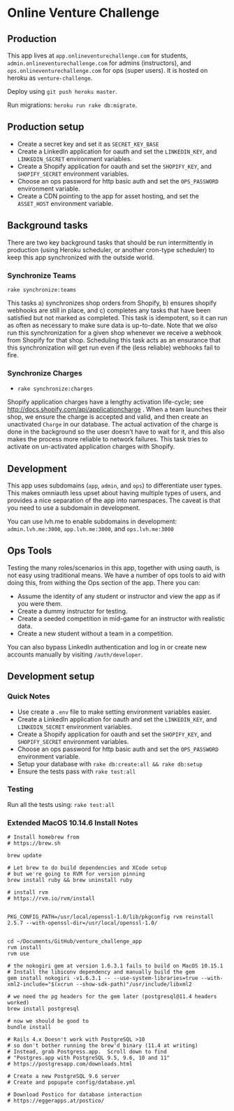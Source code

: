 # Online Venture Challenge

## Production

This app lives at `app.onlineventurechallenge.com` for students, `admin.onlineventurechallenge.com` for admins (instructors), and `ops.onlineventurechallenge.com` for ops (super users). It is hosted on heroku as `venture-challenge`.

Deploy using `git push heroku master`.

Run migrations: `heroku run rake db:migrate`.

## Production setup

- Create a secret key and set it as `SECRET_KEY_BASE`
- Create a LinkedIn application for oauth and set the `LINKEDIN_KEY`, and `LINKEDIN_SECRET` environment variables.
- Create a Shopify application for oauth and set the `SHOPIFY_KEY`, and `SHOPIFY_SECRET` environment variables.
- Choose an ops password for http basic auth and set the `OPS_PASSWORD` environment variable.
- Create a CDN pointing to the app for asset hosting, and set the `ASSET_HOST` environment variable.

## Background tasks

There are two key background tasks that should be run intermittently in production (using Heroku scheduler, or another cron-type scheduler) to keep this app synchronized with the outside world.

### Synchronize Teams

`rake synchronize:teams`

This tasks a) synchronizes shop orders from Shopify, b) ensures shopify webhooks are still in place, and c) completes any tasks that have been satisfied but not marked as completed. This task is idempotent, so it can run as often as necessary to make sure data is up-to-date. Note that we *also* run this synchronization for a given shop whenever we receive a webhook from Shopify for that shop. Scheduling this task acts as an ensurance that this synchronization will get run even if the (less reliable) webhooks fail to fire.

### Synchronize Charges

- `rake synchronize:charges`

 Shopify application charges have a lengthy activation life-cycle; see http://docs.shopify.com/api/applicationcharge . When a team launches their shop, we ensure the charge is accepted and valid, and then create an unactivated `Charge` in our database. The actual activation of the charge is done in the background so the user doesn't have to wait for it, and this also makes the process more reliable to network failures. This task tries to activate on un-activated application charges with Shopify.

## Development

This app uses subdomains (`app`, `admin`, and `ops`) to differentiate user types. This makes omniauth less upset about having multiple types of users, and provides a nice separation of the app into namespaces. The caveat is that you need to use a subdomain in development.

You can use lvh.me to enable subdomains in development: `admin.lvh.me:3000`, `app.lvh.me:3000`, and `ops.lvh.me:3000`

## Ops Tools

Testing the many roles/scenarios in this app, together with using oauth, is not easy using traditional means. We have a number of ops tools to aid with doing this, from withing the Ops section of the app. There you can:

- Assume the identity of any student or instructor and view the app as if you were them.
- Create a dummy instructor for testing.
- Create a seeded competition in mid-game for an instructor with realistic data.
- Create a new student without a team in a competition.

You can also bypass LinkedIn authentication and log in or create new accounts manually by visiting `/auth/developer`.

## Development setup

### Quick Notes

- Use create a `.env` file to make setting environment variables easier.
- Create a LinkedIn application for oauth and set the `LINKEDIN_KEY`, and `LINKEDIN_SECRET` environment variables.
- Create a Shopify application for oauth and set the `SHOPIFY_KEY`, and `SHOPIFY_SECRET` environment variables.
- Choose an ops password for http basic auth and set the `OPS_PASSWORD` environment variable.
- Setup your database with `rake db:create:all && rake db:setup`
- Ensure the tests pass with `rake test:all`

### Testing

Run all the tests using: `rake test:all`

### Extended MacOS 10.14.6 Install Notes

```
# Install homebrew from
# https://brew.sh

brew update

# Let brew to do build dependencies and XCode setup
# but we're going to RVM for version pinning
brew install ruby && brew uninstall ruby

# install rvm
# https://rvm.io/rvm/install


PKG_CONFIG_PATH=/usr/local/openssl-1.0/lib/pkgconfig rvm reinstall 2.5.7 --with-openssl-dir=/usr/local/openssl-1.0/


cd ~/Documents/GitHub/venture_challenge_app
rvm install
rvm use

# the nokogiri gem at version 1.6.3.1 fails to build on MacOS 10.15.1
# Install the libiconv dependency and manually build the gem
gem install nokogiri -v1.6.3.1 -- --use-system-libraries=true --with-xml2-include="$(xcrun --show-sdk-path)"/usr/include/libxml2

# we need the pg headers for the gem later (postgresql@11.4 headers worked)
brew install postgresql

# now we should be good to
bundle install

# Rails 4.x Doesn't work with PostgreSQL >10
# so don't bother running the brew'd binary (11.4 at writing)
# Instead, grab Postgress.app.  Scroll down to find
# "Postgres.app with PostgreSQL 9.5, 9.6, 10 and 11"
# https://postgresapp.com/downloads.html

# Create a new PostgreSQL 9.6 server
# Create and popupate config/database.yml

# Download Postico for database interaction
# https://eggerapps.at/postico/
```

